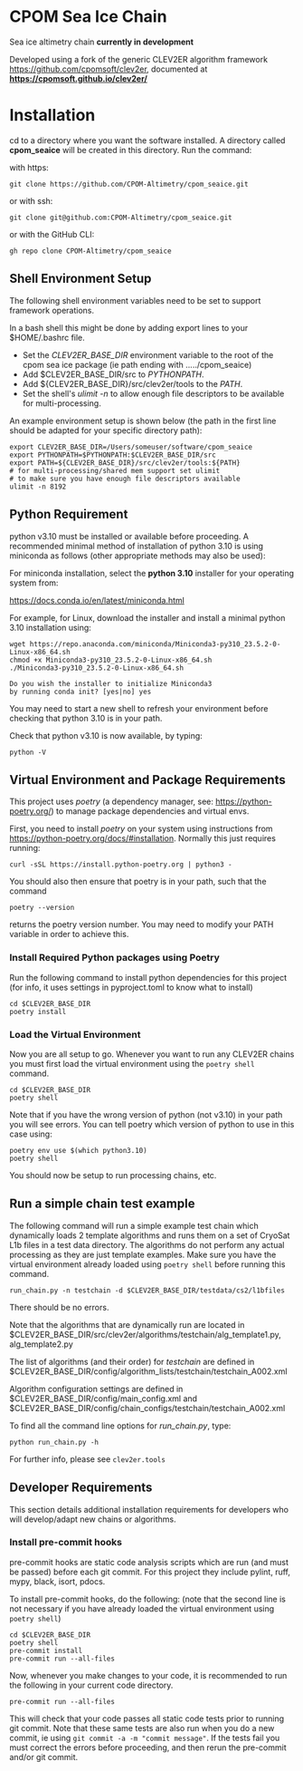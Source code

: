 # CPOM Sea Ice Chain 

Sea ice altimetry chain **currently in development**

Developed using a fork of the generic CLEV2ER algorithm framework <https://github.com/cpomsoft/clev2er>, documented at **<https://cpomsoft.github.io/clev2er/>**

# Installation

cd to a directory where you want the software installed. A directory called **cpom_seaice** will be created in this directory.
Run the command:

with https:

```git clone https://github.com/CPOM-Altimetry/cpom_seaice.git```

or with ssh:

```git clone git@github.com:CPOM-Altimetry/cpom_seaice.git```

or with the GitHub CLI:

```gh repo clone CPOM-Altimetry/cpom_seaice```

## Shell Environment Setup

The following shell environment variables need to be set to support framework
operations. 

In a bash shell this might be done by adding export lines to your $HOME/.bashrc file.  

- Set the *CLEV2ER_BASE_DIR* environment variable to the root of the cpom sea ice package (ie path ending with ...../cpom_seaice)
- Add $CLEV2ER_BASE_DIR/src to *PYTHONPATH*.   
- Add ${CLEV2ER_BASE_DIR}/src/clev2er/tools to the *PATH*.   
- Set the shell's *ulimit -n* to allow enough file descriptors to be available for
    multi-processing.

An example environment setup is shown below (the path in the first line should be
adapted for your specific directory path):

```script
export CLEV2ER_BASE_DIR=/Users/someuser/software/cpom_seaice
export PYTHONPATH=$PYTHONPATH:$CLEV2ER_BASE_DIR/src
export PATH=${CLEV2ER_BASE_DIR}/src/clev2er/tools:${PATH}
# for multi-processing/shared mem support set ulimit
# to make sure you have enough file descriptors available
ulimit -n 8192
```

## Python Requirement

python v3.10 must be installed or available before proceeding.
A recommended minimal method of installation of python 3.10 is using miniconda as 
follows (other appropriate methods may also be used):

For miniconda installation, select the **python 3.10** installer for your operating 
system from:

https://docs.conda.io/en/latest/miniconda.html

For example, for Linux, download the installer and install 
a minimal python 3.10 installation using:

```script
wget https://repo.anaconda.com/miniconda/Miniconda3-py310_23.5.2-0-Linux-x86_64.sh
chmod +x Miniconda3-py310_23.5.2-0-Linux-x86_64.sh
./Miniconda3-py310_23.5.2-0-Linux-x86_64.sh

Do you wish the installer to initialize Miniconda3
by running conda init? [yes|no] yes
```
You may need to start a new shell to refresh your environment before
checking that python 3.10 is in your path.

Check that python v3.10 is now available, by typing:

```
python -V
```

## Virtual Environment and Package Requirements

This project uses *poetry* (a dependency manager, see: https://python-poetry.org/) to manage 
package dependencies and virtual envs.

First, you need to install *poetry* on your system using instructions from
https://python-poetry.org/docs/#installation. Normally this just requires running:

`curl -sSL https://install.python-poetry.org | python3 -`

You should also then ensure that poetry is in your path, such that the command

`poetry --version`

returns the poetry version number. You may need to modify your 
PATH variable in order to achieve this.

### Install Required Python packages using Poetry

Run the following command to install python dependencies for this project
(for info, it uses settings in pyproject.toml to know what to install)

```
cd $CLEV2ER_BASE_DIR
poetry install
```


### Load the Virtual Environment

Now you are all setup to go. Whenever you want to run any CLEV2ER chains you 
must first load the virtual environment using the `poetry shell` command.

```
cd $CLEV2ER_BASE_DIR
poetry shell
```

Note that if you have the wrong version of python (not v3.10) in your path you will see
errors. You can tell poetry which version of python to use in this case using:

```
poetry env use $(which python3.10)
poetry shell
```

You should now be setup to run processing chains, etc.

## Run a simple chain test example

The following command will run a simple example test chain which dynamically loads
2 template algorithms and runs them on a set of CryoSat L1b files in a test data directory. 
The algorithms do not perform any actual processing as they are just template examples.
Make sure you have the virtual environment already loaded using `poetry shell` before
running this command.

`run_chain.py -n testchain -d $CLEV2ER_BASE_DIR/testdata/cs2/l1bfiles`

There should be no errors.

Note that the algorithms that are dynamically run are located in 
$CLEV2ER_BASE_DIR/src/clev2er/algorithms/testchain/alg_template1.py, alg_template2.py

The list of algorithms (and their order) for *testchain* are defined in 
$CLEV2ER_BASE_DIR/config/algorithm_lists/testchain/testchain_A002.xml

Algorithm configuration settings are defined in
$CLEV2ER_BASE_DIR/config/main_config.xml and
$CLEV2ER_BASE_DIR/config/chain_configs/testchain/testchain_A002.xml

To find all the command line options for *run_chain.py*, type:

`python run_chain.py -h`

For further info, please see `clev2er.tools`

## Developer Requirements

This section details additional installation requirements for developers who will develop/adapt 
new chains or algorithms.

### Install pre-commit hooks

pre-commit hooks are static code analysis scripts which are run (and must be passed) before
each git commit. For this project they include pylint, ruff, mypy, black, isort, pdocs.

To install pre-commit hooks, do the following: (note that the second line is not necessary if 
you have already loaded the virtual environment using `poetry shell`)

```
cd $CLEV2ER_BASE_DIR
poetry shell
pre-commit install
pre-commit run --all-files
```

Now, whenever you make changes to your code, it is recommended to run the following
in your current code directory.  

```pre-commit run --all-files```

This will check that your code passes all static code
tests prior to running git commit. Note that these same tests are also run when
you do a new commit, ie using `git commit -a -m "commit message"`. If the tests fail
you must correct the errors before proceeding, and then rerun the pre-commit and/or git commit.


